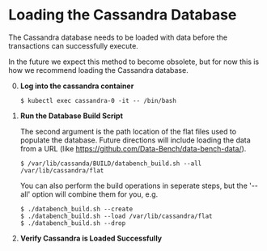 # Loading the Cassandra Database

The Cassandra database needs to be loaded with data before the
transactions can successfully execute.

In the future we expect this method to become obsolete, but for now
this is how we recommend loading the Cassandra database.

0. **Log into the cassandra container**

	```
	$ kubectl exec cassandra-0 -it -- /bin/bash
	```

	
0. **Run the Database Build Script**

	The second argument is the path location of the flat files used to
	populate the database. Future directions will include loading the
	data from a URL (like https://github.com/Data-Bench/data-bench-data/).
     
	```
	$ /var/lib/cassanda/BUILD/databench_build.sh --all /var/lib/cassandra/flat
	```
	
	You can also perform the build operations in seperate steps, but
	the '--all' option will combine them for you, e.g.
	
	```
	$ ./databench_build.sh --create
	$ ./databench_build.sh --load /var/lib/cassandra/flat
	$ ./databench_build.sh --drop
	```
	
0. **Verify Cassandra is Loaded Successfully**
